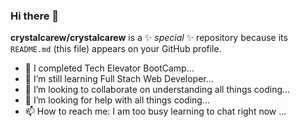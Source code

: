 ### Hi there 👋


**crystalcarew/crystalcarew** is a ✨ _special_ ✨ repository because its `README.md` (this file) appears on your GitHub profile.

- 🔭 I completed Tech Elevator BootCamp...
- 🌱 I’m still learning Full Stach Web Developer...
- 👯 I’m looking to collaborate on understanding all things coding...
- 🤔 I’m looking for help with all things coding...
- 📫 How to reach me: I am too busy learning to chat right now ...

